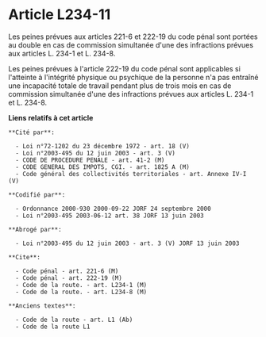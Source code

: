 # Article L234-11

Les peines prévues aux articles 221-6 et 222-19 du code pénal sont portées au double en cas de commission simultanée d'une
des infractions prévues aux articles L. 234-1 et L. 234-8.

Les peines prévues à l'article 222-19 du code pénal sont applicables si l'atteinte à l'intégrité physique ou psychique de la
personne n'a pas entraîné une incapacité totale de travail pendant plus de trois mois en cas de commission simultanée d'une
des infractions prévues aux articles L. 234-1 et L. 234-8.

**Liens relatifs à cet article**

	**Cité par**:

	  - Loi n°72-1202 du 23 décembre 1972 - art. 18 (V)
	  - Loi n°2003-495 du 12 juin 2003 - art. 3 (V)
	  - CODE DE PROCEDURE PENALE - art. 41-2 (M)
	  - CODE GENERAL DES IMPOTS, CGI. - art. 1825 A (M)
	  - Code général des collectivités territoriales - art. Annexe IV-I (V)

	**Codifié par**:

	  - Ordonnance 2000-930 2000-09-22 JORF 24 septembre 2000
	  - Loi n°2003-495 2003-06-12 art. 38 JORF 13 juin 2003

	**Abrogé par**:

	  - Loi n°2003-495 du 12 juin 2003 - art. 3 (V) JORF 13 juin 2003

	**Cite**:

	  - Code pénal - art. 221-6 (M)
	  - Code pénal - art. 222-19 (M)
	  - Code de la route. - art. L234-1 (M)
	  - Code de la route. - art. L234-8 (M)

	**Anciens textes**:

	  - Code de la route - art. L1 (Ab)
	  - Code de la route L1
